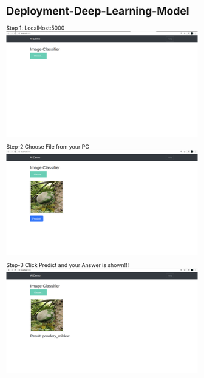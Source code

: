 # Deployment-Deep-Learning-Model
Step 1:
LocalHost:5000
![](uploads/1.png)

Step-2
Choose File from your PC
![](uploads/2.png)

Step-3
Click Predict and your Answer is shown!!!
![](uploads/3.png)
